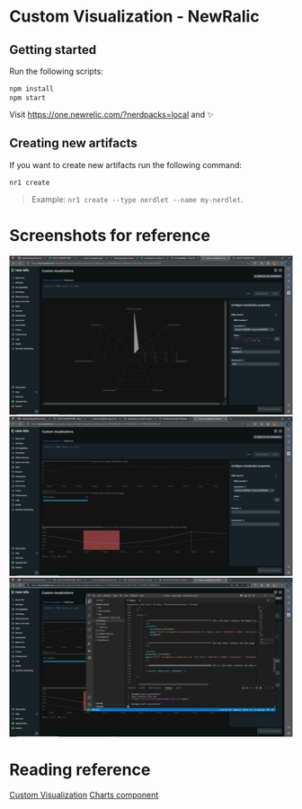 # Custom Visualization - NewRalic

## Getting started

Run the following scripts:

```
npm install
npm start
```

Visit https://one.newrelic.com/?nerdpacks=local and :sparkles:

## Creating new artifacts

If you want to create new artifacts run the following command:

```
nr1 create
```

> Example: `nr1 create --type nerdlet --name my-nerdlet`.

# Screenshots for reference

![first img](./screenshots/Screenshot%20(26).png)
![code updated img](./screenshots/Screenshot%20(28).png)
![code img](./screenshots/Screenshot%20(30).png)

# Reading reference

[Custom Visualization](https://developer.newrelic.com/explore-docs/custom-viz/)
[Charts component](https://developer.newrelic.com/components/charts)